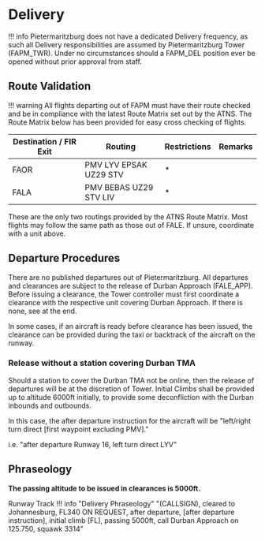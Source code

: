 # Delivery

!!! info
    Pietermaritzburg does not have a dedicated Delivery frequency, as such all Delivery responsibilities are assumed by Pietermaritzburg Tower (FAPM_TWR). Under no circumstances should a FAPM_DEL position ever be opened without prior approval from staff.

## Route Validation

!!! warning
    All flights departing out of FAPM must have their route checked and be in compliance with the latest Route Matrix set out by the ATNS. The Route Matrix below has been provided for easy cross checking of flights.

| Destination / FIR Exit | Routing                                 | Restrictions   | Remarks                                  |
|-----------------------|-----------------------------------------|----------------|------------------------------------------|
| FAOR                  | PMV LYV EPSAK UZ29 STV | *              |                                          |
| FALA                  | PMV BEBAS UZ29 STV LIV | *              |                                          |

These are the only two routings provided by the ATNS Route Matrix. Most flights may follow the same path as those out of FALE. If unsure, coordinate with a unit above.

## Departure Procedures

There are no published departures out of Pietermaritzburg. All departures and clearances are subject to the release of Durban Approach (FALE_APP).
Before issuing a clearance, the Tower controller must first coordinate a clearance with the respective unit covering Durban Approach. If there is none, see at the end.

In some cases, if an aircraft is ready before clearance has been issued, the clearance can be provided during the taxi or backtrack of the aircraft on the runway.

### Release without a station covering Durban TMA

Should a station to cover the Durban TMA not be online, then the release of departures will be at the discretion of Tower.
Initial Climbs shall be provided up to altitude 6000ft initially, to provide some deconfliction with the Durban inbounds and outbounds.

In this case, the after departure instruction for the aircraft will be "left/right turn direct [first waypoint excluding PMV]."

i.e. "after departure Runway 16, left turn direct LYV"

## Phraseology

**The passing altitude to be issued in clearances is 5000ft.**

Runway Track
!!! info "Delivery Phraseology"
    "(CALLSIGN), cleared to Johannesburg, FL340 ON REQUEST, after departure, [after departure instruction], initial climb [FL], passing 5000ft, call Durban Approach on 125.750, squawk 3314"
